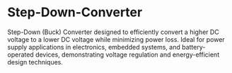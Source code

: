 # Step-Down-Converter
Step-Down (Buck) Converter designed to efficiently convert a higher DC voltage to a lower DC voltage while minimizing power loss. Ideal for power supply applications in electronics, embedded systems, and battery-operated devices, demonstrating voltage regulation and energy-efficient design techniques.
